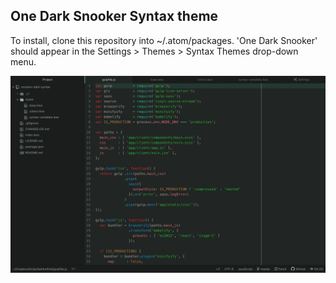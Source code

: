 ## One Dark Snooker Syntax theme

To install, clone this repository into ~/.atom/packages. 'One Dark Snooker'
should appear in the Settings > Themes > Syntax Themes drop-down menu.

![screenshot](screenshot.png)
